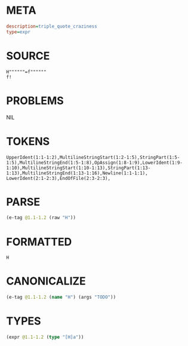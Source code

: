 # META
~~~ini
description=triple_quote_craziness
type=expr
~~~
# SOURCE
~~~roc
H""""""=f""""""
f!
~~~
# PROBLEMS
NIL
# TOKENS
~~~zig
UpperIdent(1:1-1:2),MultilineStringStart(1:2-1:5),StringPart(1:5-1:5),MultilineStringEnd(1:5-1:8),OpAssign(1:8-1:9),LowerIdent(1:9-1:10),MultilineStringStart(1:10-1:13),StringPart(1:13-1:13),MultilineStringEnd(1:13-1:16),Newline(1:1-1:1),
LowerIdent(2:1-2:3),EndOfFile(2:3-2:3),
~~~
# PARSE
~~~clojure
(e-tag @1.1-1.2 (raw "H"))
~~~
# FORMATTED
~~~roc
H
~~~
# CANONICALIZE
~~~clojure
(e-tag @1.1-1.2 (name "H") (args "TODO"))
~~~
# TYPES
~~~clojure
(expr @1.1-1.2 (type "[H]a"))
~~~
